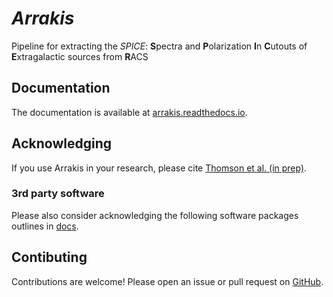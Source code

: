 # _Arrakis_
Pipeline for extracting the _SPICE_: **S**pectra and **P**olarization **I**n **C**utouts of **E**xtragalactic sources from **R**ACS


## Documentation

The documentation is available at [arrakis.readthedocs.io](https://arrakis.readthedocs.io).

## Acknowledging

If you use Arrakis in your research, please cite [Thomson et al. (in prep)](https://ui.adsabs.harvard.edu/abs/).

### 3rd party software

Please also consider acknowledging the following software packages outlines in [docs](https://arrakis.readthedocs.io/acknowledging.html).

## Contibuting

Contributions are welcome! Please open an issue or pull request on [GitHub](https://github.com/AlecThomson/arrakis).